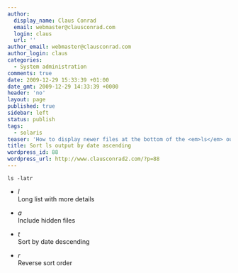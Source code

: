 ```yaml
---
author:
  display_name: Claus Conrad
  email: webmaster@clausconrad.com
  login: claus
  url: ''
author_email: webmaster@clausconrad.com
author_login: claus
categories:
  - System administration
comments: true
date: 2009-12-29 15:33:39 +01:00
date_gmt: 2009-12-29 14:33:39 +0000
header: 'no'
layout: page
published: true
sidebar: left
status: publish
tags:
  - solaris
teaser: 'How to display newer files at the bottom of the <em>ls</em> output on Solaris 10:'
title: Sort ls output by date ascending
wordpress_id: 88
wordpress_url: http://www.clausconrad2.com/?p=88
---
```

`ls -latr`

*   _l_  
    Long list with more details

*   _a_  
    Include hidden files
*   _t_  
    Sort by date descending
*   _r_  
    Reverse sort order
